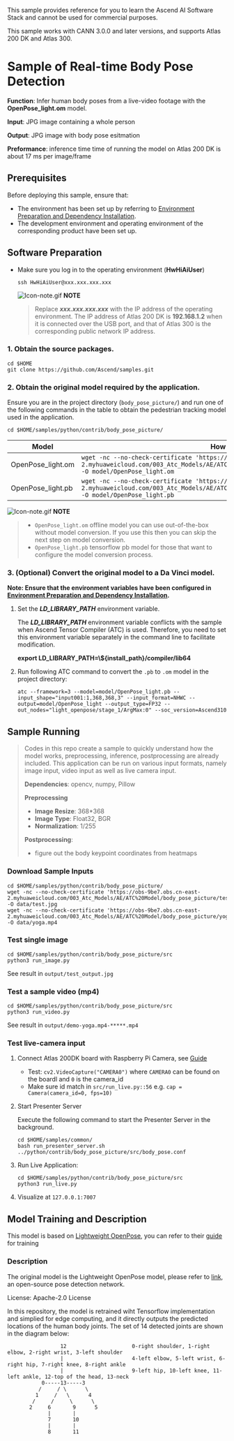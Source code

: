 This sample provides reference for you to learn the Ascend AI Software Stack and cannot be used for commercial purposes.

This sample works with CANN 3.0.0 and later versions, and supports Atlas 200 DK and Atlas 300.

# Sample of Real-time Body Pose Detection
**Function**: Infer human body poses from a live-video footage with the **OpenPose_light.om** model.

**Input**: JPG image containing a whole person

**Output**: JPG image with body pose esitmation

**Preformance**: inference time time of running the model on Atlas 200 DK is about 17 ms per image/frame

## Prerequisites

Before deploying this sample, ensure that:

- The environment has been set up by referring to [Environment Preparation and Dependency Installation](https://github.com/Ascend/samples/blob/master/python/environment/README.md).
- The development environment and operating environment of the corresponding product have been set up.

## Software Preparation
* Make sure you log in to the operating environment (**HwHiAiUser**)
    ```
    ssh HwHiAiUser@xxx.xxx.xxx.xxx
    ```
    ![Icon-note.gif](https://images.gitee.com/uploads/images/2020/1106/160652_6146f6a4_5395865.gif) **NOTE**

    > Replace ***xxx.xxx.xxx.xxx*** with the IP address of the operating environment. The IP address of Atlas 200 DK is **192.168.1.2** when it is connected over the USB port, and that of Atlas 300 is the corresponding public network IP address.

### 1. Obtain the source packages.

```
cd $HOME
git clone https://github.com/Ascend/samples.git
```

### 2. Obtain the original model required by the application.
   Ensure you are in the project directory (`body_pose_picture/`) and run one of the following commands in the table to obtain the pedestrian tracking model used in the application.

	cd $HOME/samples/python/contrib/body_pose_picture/

| **Model**  |  **How to Obtain** |
| ---------- |  ----------------- |
| OpenPose_light.om | `wget -nc --no-check-certificate 'https://obs-9be7.obs.cn-east-2.myhuaweicloud.com/003_Atc_Models/AE/ATC%20Model/body_pose_picture/OpenPose_light.om' -O model/OpenPose_light.om`  |
| OpenPose_light.pb | `wget -nc --no-check-certificate 'https://obs-9be7.obs.cn-east-2.myhuaweicloud.com/003_Atc_Models/AE/ATC%20Model/body_pose_picture/OpenPose_light.pb' -O model/OpenPose_light.pb`  |

![Icon-note.gif](https://images.gitee.com/uploads/images/2020/1106/160652_6146f6a4_5395865.gif) **NOTE**
>
>- `OpenPose_light.om` offline model you can use out-of-the-box without model conversion. If you use this then you can skip the next step on model conversion.
>- `OpenPose_light.pb` tensorflow pb model for those that want to configure the model conversion process.


### 3. **(Optional)** Convert the original model to a Da Vinci model.

**Note: Ensure that the environment variables have been configured in [Environment Preparation and Dependency Installation](../../../environment).**

1. Set the ***LD_LIBRARY_PATH*** environment variable.

    The ***LD_LIBRARY_PATH*** environment variable conflicts with the sample when Ascend Tensor Compiler (ATC) is used. Therefore, you need to set this environment variable separately in the command line to facilitate modification.

    **export LD_LIBRARY_PATH=\\${install_path}/compiler/lib64**  

2. Run following ATC command to convert the `.pb` to `.om` model in the project directory:

    ```
    atc --framework=3 --model=model/OpenPose_light.pb --input_shape="input001:1,368,368,3" --input_format=NHWC --output=model/OpenPose_light --output_type=FP32 --out_nodes="light_openpose/stage_1/ArgMax:0" --soc_version=Ascend310
    ```

## Sample Running

> Codes in this repo create a sample to quickly understand how the model works, preprocessing, inference, postprocessing are already included. This application can be run on various input formats, namely image input, video input as well as live camera input.
>
> **Dependencies**: opencv, numpy, Pillow
>
> **Preprocessing**
>
> - **Image Resize**: 368*368
> - **Image Type**: Float32, BGR
> - **Normalization**: 1/255
>
> **Postprocessing**:
> - figure out the body keypoint coordinates from heatmaps

### Download Sample Inputs
```
cd $HOME/samples/python/contrib/body_pose_picture/
wget -nc --no-check-certificate 'https://obs-9be7.obs.cn-east-2.myhuaweicloud.com/003_Atc_Models/AE/ATC%20Model/body_pose_picture/test.jpg' -O data/test.jpg
wget -nc --no-check-certificate 'https://obs-9be7.obs.cn-east-2.myhuaweicloud.com/003_Atc_Models/AE/ATC%20Model/body_pose_picture/yoga.mp4' -O data/yoga.mp4
```

### Test single image

```
cd $HOME/samples/python/contrib/body_pose_picture/src
python3 run_image.py
```
See result in `output/test_output.jpg`

### Test a sample video (mp4)
  
```
cd $HOME/samples/python/contrib/body_pose_picture/src
python3 run_video.py
```
See result in `output/demo-yoga.mp4-*****.mp4`


### Test live-camera input

1. Connect Atlas 200DK board with Raspberry Pi Camera, see [Guide](https://www.hiascend.com/document/detail/en/Atlas200DKDeveloperKit/1013/environment/atlased_04_0006.html)

    - Test: `cv2.VideoCapture("CAMERA0")` where `CAMERA0` can be found on the boardl and `0` is the camera_id
    - Make sure id match in `src/run_live.py::56` e.g. `cap = Camera(camera_id=0, fps=10)`

2. Start Presenter Server

    Execute the following command to start the Presenter Server in the background.
    ```
    cd $HOME/samples/common/
    bash run_presenter_server.sh ../python/contrib/body_pose_picture/src/body_pose.conf
    ```

3. Run Live Application:
    ``` 
    cd $HOME/samples/python/contrib/body_pose_picture/src
    python3 run_live.py
    ```

4. Visualize at `127.0.0.1:7007`

## Model Training and Description

This model is based on [Lightweight OpenPose](https://arxiv.org/pdf/1811.12004.pdf), you can refer to their [guide](https://github.com/Daniil-Osokin/lightweight-human-pose-estimation.pytorch) for training

### Description

The original model is the Lightweight OpenPose model, please refer to [link](https://github.com/Daniil-Osokin/lightweight-human-pose-estimation.pytorch), an open-source pose detection network. 

License: Apache-2.0 License

In this repository, the model is retrained wiht Tensorflow implementation and simplied for edge computing, and it directly outputs the predicted locations of the human body joints. The set of 14 detected joints are shown in the diagram below:

                     12                     0-right shoulder, 1-right elbow, 2-right wrist, 3-left shoulder
                     |                      4-left elbow, 5-left wrist, 6-right hip, 7-right knee, 8-right ankle
                     |                      9-left hip, 10-left knee, 11-left ankle, 12-top of the head, 13-neck
               0-----13-----3
              /     / \      \
             1     /   \      4
            /     /     \      \
           2     6       9      5
                 |       |
                 7       10
                 |       |
                 8       11
